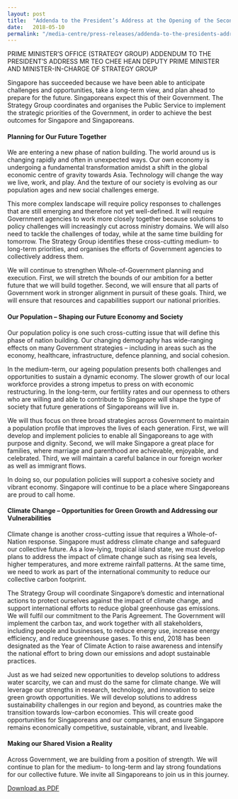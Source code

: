 ```yaml
---
layout: post
title:  "Addenda to the President’s Address at the Opening of the Second Session of the 13th Parliament"
date:   2018-05-10
permalink: "/media-centre/press-releases/addenda-to-the-presidents-address"
---
```


PRIME MINISTER’S OFFICE (STRATEGY GROUP)
ADDENDUM TO THE PRESIDENT’S ADDRESS
MR TEO CHEE HEAN
DEPUTY PRIME MINISTER AND MINISTER-IN-CHARGE OF STRATEGY GROUP

Singapore has succeeded because we have been able to anticipate challenges and opportunities, take a long-term view, and plan ahead to prepare for the future. Singaporeans expect this of their Government. The Strategy Group coordinates and organises the Public Service to implement the strategic priorities of the Government, in order to achieve the best outcomes for Singapore and Singaporeans.

#### **Planning for Our Future Together**

We are entering a new phase of nation building. The world around us is changing rapidly and often in unexpected ways. Our own economy is undergoing a fundamental transformation amidst a shift in the global economic centre of gravity towards Asia. Technology will change the way we live, work, and play. And the texture of our society is evolving as our population ages and new social challenges emerge.

This more complex landscape will require policy responses to challenges that are still emerging and therefore not yet well-defined. It will require Government agencies to work more closely together because solutions to policy challenges will increasingly cut across ministry domains. We will also need to tackle the challenges of today, while at the same time building for tomorrow. The Strategy Group identifies these cross-cutting medium- to long-term priorities, and organises the efforts of Government agencies to collectively address them.

We will continue to strengthen Whole-of-Government planning and execution. First, we will stretch the bounds of our ambition for a better future that we will build together. Second, we will ensure that all parts of Government work in stronger alignment in pursuit of these goals. Third, we will ensure that resources and capabilities support our national priorities.

#### **Our Population – Shaping our Future Economy and Society**

Our population policy is one such cross-cutting issue that will define this phase of nation building. Our changing demography has wide-ranging effects on many Government strategies – including in areas such as the economy, healthcare, infrastructure, defence planning, and social cohesion.

In the medium-term, our ageing population presents both challenges and opportunities to sustain a dynamic economy. The slower growth of our local workforce provides a strong impetus to press on with economic restructuring. In the long-term, our fertility rates and our openness to others who are willing and able to contribute to Singapore will shape the type of society that future generations of Singaporeans will live in.

We will thus focus on three broad strategies across Government to maintain a population profile that improves the lives of each generation. First, we will develop and implement policies to enable all Singaporeans to age with purpose and dignity. Second, we will make Singapore a great place for families, where marriage and parenthood are achievable, enjoyable, and celebrated. Third, we will maintain a careful balance in our foreign worker as well as immigrant flows.

In doing so, our population policies will support a cohesive society and vibrant economy. Singapore will continue to be a place where Singaporeans are proud to call home.

#### **Climate Change – Opportunities for Green Growth and Addressing our Vulnerabilities**

Climate change is another cross-cutting issue that requires a Whole-of-Nation response. Singapore must address climate change and safeguard our collective future. As a low-lying, tropical island state, we must develop plans to address the impact of climate change such as rising sea levels, higher temperatures, and more extreme rainfall patterns. At the same time, we need to work as part of the international community to reduce our collective carbon footprint.

The Strategy Group will coordinate Singapore’s domestic and international actions to protect ourselves against the impact of climate change, and support international efforts to reduce global greenhouse gas emissions. We will fulfil our commitment to the Paris Agreement. The Government will implement the carbon tax, and work together with all stakeholders, including people and businesses, to reduce energy use, increase energy efficiency, and reduce greenhouse gases. To this end, 2018 has been designated as the Year of Climate Action to raise awareness and intensify the national effort to bring down our emissions and adopt sustainable practices.

Just as we had seized new opportunities to develop solutions to address water scarcity, we can and must do the same for climate change. We will leverage our strengths in research, technology, and innovation to seize green growth opportunities. We will develop solutions to address sustainability challenges in our region and beyond, as countries make the transition towards low-carbon economies. This will create good opportunities for Singaporeans and our companies, and ensure Singapore remains economically competitive, sustainable, vibrant, and liveable.

#### **Making our Shared Vision a Reality**

Across Government, we are building from a position of strength. We will continue to plan for the medium- to long-term and lay strong foundations for our collective future. We invite all Singaporeans to join us in this journey.

[Download as PDF]({{site.baseurl}}/files/press-releases/addenda-to-the-presidents-address.pdf)